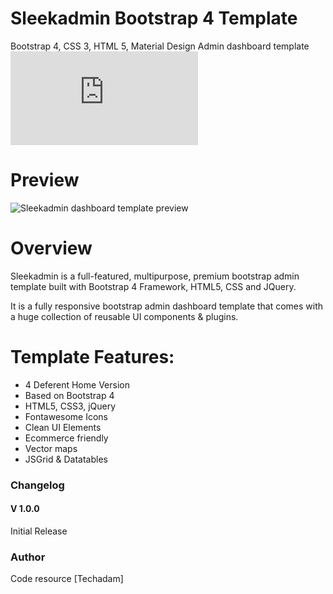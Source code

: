 # Sleekadmin Bootstrap 4 Template
Bootstrap 4, CSS 3, HTML 5, Material Design Admin dashboard template
![View live demo](http://sleekadmin.surge.sh/Sleek/index.html)

# Preview

![Sleekadmin dashboard template preview](http://sleekadmin.surge.sh/img/heroImage.png)

# Overview
Sleekadmin is a full-featured, multipurpose, premium bootstrap admin template built with Bootstrap 4 Framework, HTML5, CSS and JQuery.

It is a fully responsive bootstrap admin dashboard template that comes with a huge collection of reusable UI components & plugins.

# Template Features:

- 4 Deferent Home Version
- Based on Bootstrap 4
- HTML5, CSS3, jQuery
- Fontawesome Icons
- Clean UI Elements
- Ecommerce friendly
- Vector maps
- JSGrid & Datatables


### Changelog 
#### V 1.0.0
Initial Release

### Author
Code resource [Techadam]


